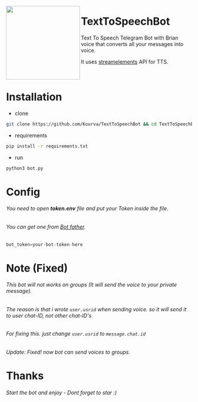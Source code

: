 <p>
  <img align="left" src="https://user-images.githubusercontent.com/118578799/218861497-1cea9c68-dba7-4ac0-9834-4191070aeaf6.png" width=200 heigth=200/>
  <h1> TextToSpeechBot </h1>
  <p> Text To Speech Telegram Bot with Brian voice that converts all your messages into voice.</p>
  <p> It uses <a href="https://streamelements.com">streamelements</a> API for TTS. </p>
</p>
<br>

# Installation
+ clone
```bash
git clone https://github.com/Kourva/TextToSpeechBot && cd TextToSpeechBot
```
+ requirements
```bash
pip install -r requirements.txt
```
+ run
```bash
python3 bot.py
```

# Config
###### You need to open **token.env** file and put your Token inside the file.
###### You can get one from [Bot father](https://t.me/botfather).
```python
bot_token=your-bot-token-here
```

# Note (**Fixed**)
###### This bot will not works on groups (It will send the voice to your private message).
###### The reason is that i wrote `user.usrid` when sending voice. so it will send it to user chat-ID, not other chat-ID's
###### For fixing this. just change `user.usrid` to `message.chat.id`
###### Update: Fixed! now bot can send voices to groups.


# Thanks
###### Start the bot and enjoy - Dont forget to star :)
